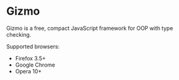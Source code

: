 Gizmo
======

Gizmo is a free, compact JavaScript framework for OOP with type checking.

Supported browsers:

* Firefox 3.5+
* Google Chrome
* Opera 10+